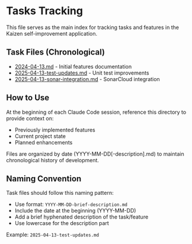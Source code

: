 # Tasks Tracking

This file serves as the main index for tracking tasks and features in the Kaizen self-improvement application.

## Task Files (Chronological)

- [2024-04-13.md](./2024-04-13.md) - Initial features documentation
- [2025-04-13-test-updates.md](./2025-04-13-test-updates.md) - Unit test improvements
- [2025-04-13-sonar-integration.md](./2025-04-13-sonar-integration.md) - SonarCloud integration

## How to Use

At the beginning of each Claude Code session, reference this directory to provide context on:
- Previously implemented features
- Current project state
- Planned enhancements

Files are organized by date (YYYY-MM-DD[-description].md) to maintain chronological history of development.

## Naming Convention

Task files should follow this naming pattern:
- Use format: `YYYY-MM-DD-brief-description.md`
- Include the date at the beginning (YYYY-MM-DD)
- Add a brief hyphenated description of the task/feature
- Use lowercase for the description part

Example: `2025-04-13-test-updates.md`
